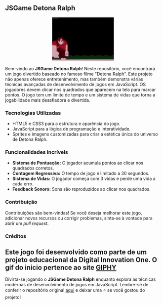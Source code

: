 ## JSGame Detona Ralph
<p align="center">
  <img src="/assets/img/gif-ralph.gif" alt="JSGame Detona Ralph Logo">
</p>

Bem-vindo ao **JSGame Detona Ralph**! Neste repositório, você encontrará um jogo divertido baseado no famoso filme "Detona Ralph". Este projeto não apenas oferece entretenimento, mas também demonstra várias técnicas avançadas de desenvolvimento de jogos em JavaScript. OS jogadores devem clicar nos quadrados que aparecem na tela para marcar pontos. O jogo tem um limite de tempo e um sistema de vidas que torna a jogabilidade mais desafiadora e divertida.

### Tecnologias Utilizadas

- HTML5 e CSS3 para a estrutura e aparência do jogo.
- JavaScript para a lógica de programação e interatividade.
- Sprites e imagens customizadas para criar a estética única do universo de Detona Ralph.

### Funcionalidades Incríveis

- **Sistema de Pontuação:** O jogador acumula pontos ao clicar nos quadrados corretos.
- **Contagem Regressiva:** O tempo de jogo é limitado a 30 segundos.
- **Sistema de Vidas:** O jogador começa com 3 vidas e perde uma vida a cada erro.
- **Feedback Sonoro:** Sons são reproduzidos ao clicar nos quadrados.

### Contribuição

Contribuições são bem-vindas! Se você deseja melhorar este jogo, adicionar novos recursos ou corrigir problemas, sinta-se à vontade para abrir um _pull request_.

### Créditos

Este jogo foi desenvolvido como parte de um projeto educacional da Digital Innovation One.
O gif do inicio pertence ao site [GIPHY](https://lnkd.in/d27RH3-V)
---

Divirta-se jogando o **JSGame Detona Ralph** enquanto explora as técnicas modernas de desenvolvimento de jogos em JavaScript. Lembre-se de conferir o repositório original [aqui](https://github.com/digitalinnovationone/jsgame-detona-ralph) e deixar uma ⭐️ se você gostou do projeto!
